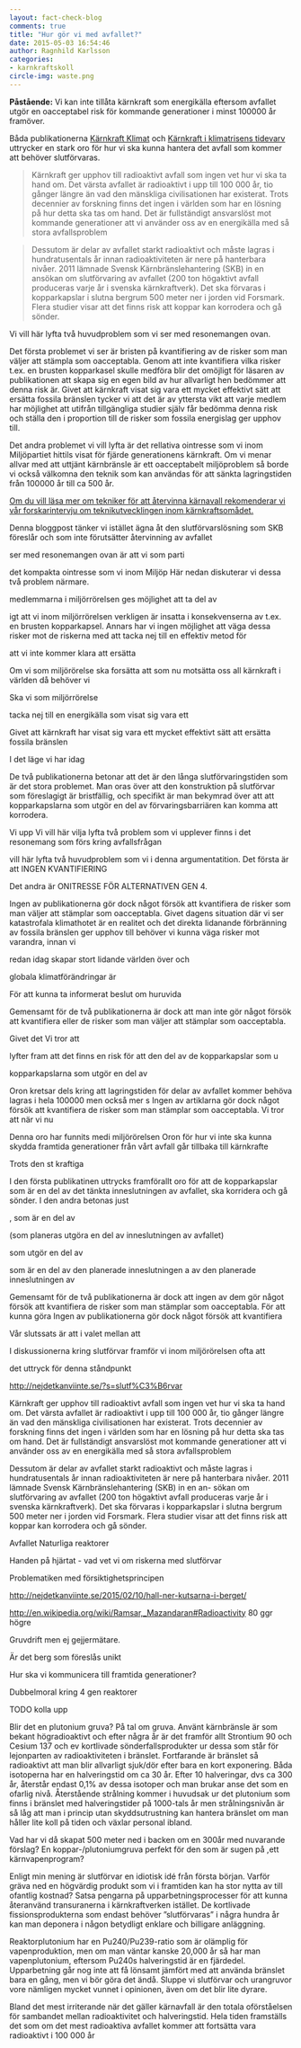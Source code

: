 ```yaml
---
layout: fact-check-blog
comments: true
title: "Hur gör vi med avfallet?"
date: 2015-05-03 16:54:46
author: Ragnhild Karlsson
categories:
- karnkraftskoll
circle-img: waste.png
---
```


<b>Påstående:</b> Vi kan inte tillåta kärnkraft som energikälla eftersom avfallet utgör en oacceptabel risk för kommande generationer i minst 100000 år framöver.

Båda publikationerna <a href="/assets/files/karnkraft_klimat.pdf">Kärnkraft Klimat</a> och <a href="/assets/files/mp_arg_kärnkraft.pdf">Kärnkraft i klimatrisens tidevarv</a> uttrycker en stark oro för hur vi ska kunna hantera det avfall som kommer att behöver slutförvaras.

<blockquote>Kärnkraft ger upphov till radioaktivt avfall som ingen vet hur vi ska ta hand om. Det värsta avfallet är radioaktivt i upp till 100 000 år, tio gånger längre än vad den mänskliga civilisationen har existerat. Trots decennier av forskning finns det ingen i
världen som har en lösning på hur detta ska tas om hand. Det är fullständigt ansvarslöst mot kommande generationer att vi använder oss av en energikälla med så stora avfallsproblem
</blockquote>
<blockquote>Dessutom är delar av avfallet starkt radioaktivt och måste lagras i hundratusentals år innan radioaktiviteten är nere på hanterbara nivåer. 2011 lämnade Svensk Kärnbränslehantering (SKB) in en ansökan om slutförvaring av avfallet (200 ton högaktivt avfall
produceras varje år i svenska kärnkraftverk). Det ska förvaras i kopparkapslar i slutna bergrum 500 meter ner i jorden vid
Forsmark. Flera studier visar att det finns risk att koppar kan korrodera och gå sönder.
</blockquote>

Vi vill här lyfta två huvudproblem som vi ser med resonemangen ovan. 

Det första problemet vi ser är bristen på kvantifiering av de risker som man väljer att stämpla som oacceptabla. Genom att inte kvantifiera vilka risker t.ex. en brusten kopparkasel skulle medföra blir det omöjligt för läsaren av publikationen att skapa sig en egen bild av hur allvarligt hen bedömmer att denna risk är. Givet att kärnkraft visat sig vara ett mycket effektivt sätt att ersätta fossila bränslen tycker vi att det är av yttersta vikt att varje medlem har möjlighet att utifrån tillgängliga studier själv får bedömma denna risk och ställa den i proportion till de risker som fossila energislag ger upphov till.

<p>Det andra problemet vi vill lyfta är det rellativa ointresse som vi inom Miljöpartiet hittils visat för fjärde generationens kärnkraft. Om vi menar allvar med att uttjänt kärnbränsle är ett oacceptabelt miljöproblem så borde vi också välkomna den teknik som kan användas för att sänkta lagringstiden från 100000 år till ca 500 år.</p>
<p><a href="/tech/"><i class="fa fa-arrow-circle-o-right read-more-arrow"></i> Om du vill läsa mer om tekniker för att återvinna kärnavall rekomenderar vi vår forskarintervju om teknikutvecklingen inom kärnkraftsomådet.</a></p>
<p>Denna bloggpost tänker vi istället ägna åt den slutförvarslösning som SKB föreslår och som inte förutsätter återvinning av avfallet</p>






ser med resonemangen ovan är att vi som parti

 det kompakta ointresse som vi inom Miljöp
Här nedan diskuterar vi dessa två problem närmare.


medlemmarna i miljörrörelsen ges möjlighet att ta del av 


igt att vi inom miljörrörelsen verkligen är insatta i konsekvenserna av t.ex. en brusten kopparkapsel. Annars har vi ingen möjlighet att väga dessa risker mot de riskerna med att tacka nej till en effektiv metod för 

 att vi inte kommer klara att ersätta 



Om vi som miljörörelse ska forsätta att som nu motsätta oss all kärnkraft i världen då behöver vi 

Ska vi som miljörrörelse

tacka nej till en energikälla som visat sig vara ett 

 Givet att kärnkraft har visat sig vara ett mycket effektivt sätt att ersätta fossila bränslen 


I det läge vi har idag  




De två publikationerna betonar att det är den långa slutförvaringstiden som är det stora problemet. Man oras över att den konstruktion på slutförvar som föreslagigt är bristfällig, och specifikt är man bekymrad över att att kopparkapslarna som utgör en del av förvaringsbarriären kan komma att korrodera. 

Vi upp
Vi vill här vilja lyfta två problem som vi upplever finns i det resonemang som förs kring avfallsfrågan 

vill här lyfta två huvudproblem som vi i denna argumentatition.
Det första är att INGEN KVANTIFIERING

Det andra är ONITRESSE FÖR ALTERNATIVEN GEN 4.





Ingen av publikationerna gör dock något försök att kvantifiera de risker som man väljer att stämplar som oacceptabla. Givet dagens situation där vi ser katastrofala klimathotet är en realitet och det direkta lidanande förbränning av fossila bränslen ger upphov till behöver vi kunna väga risker mot varandra, innan vi 


 redan idag skapar stort lidande världen över och 

globala klimatförändringar är 

För att kunna ta informerat beslut om huruvida 


Gemensamt för de två publikationerna är dock att man inte gör något försök att kvantifiera eller de risker som man väljer att stämplar som oacceptabla. 

Givet det Vi tror att


lyfter fram att det finns en risk för att den del av de kopparkapslar som u

kopparkapslarna som utgör en del av 


Oron kretsar dels kring att lagringstiden för delar av avfallet kommer behöva lagras i hela 100000 men också mer s
Ingen av artiklarna gör dock något försök att kvantifiera de risker som man stämplar som oacceptabla. Vi tror att när vi nu 



Denna oro har funnits medi miljörörelsen 
Oron för hur vi inte ska kunna skydda framtida generationer från vårt avfall går tillbaka till kärnkrafte

Trots den st kraftiga 

I den första publikatinen uttrycks framförallt oro för att de kopparkapslar som är en del av det tänkta inneslutningen av avfallet, ska korridera och gå sönder. I den andra betonas just 

 , som är en del av

 (som planeras utgöra en del av inneslutningen av avfallet)

 som utgör en del av 

 som är en del av den planerade inneslutningen a  av den planerade inneslutningen av 

Gemensamt för de två publikationerna är dock att ingen av dem gör något försök att kvantifiera de risker som man stämplar som oacceptabla.
För att kunna göra 
Ingen av publikationerna gör dock något försök att kvantifiera  



Vår slutssats är att i valet mellan att 

I diskussionerna kring slutförvar framför vi inom miljörörelsen ofta att 



 det uttryck för denna ståndpunkt

http://nejdetkanviinte.se/?s=slutf%C3%B6rvar


Kärnkraft ger upphov till radioaktivt avfall som ingen vet hur vi ska ta hand om. Det
värsta avfallet är radioaktivt i upp till 100 000 år, tio gånger längre än vad den
mänskliga civilisationen har existerat. Trots decennier av forskning finns det ingen i
världen som har en lösning på hur detta ska tas om hand. Det är fullständigt
ansvarslöst mot kommande generationer att vi använder oss av en energikälla med
så stora avfallsproblem


Dessutom är delar av avfallet starkt radioaktivt och måste lagras
i hundratusentals år innan radioaktiviteten är nere på hanterbara
nivåer. 2011 lämnade Svensk Kärnbränslehantering (SKB) in en an-
sökan om slutförvaring av avfallet (200 ton högaktivt avfall
produceras varje år i svenska kärnkraftverk). Det ska förvaras
i kopparkapslar i slutna bergrum 500 meter ner i jorden vid
Forsmark. Flera studier visar att det finns risk att koppar kan
korrodera och gå sönder.

Avfallet 
Naturliga reaktorer

Handen på hjärtat - vad vet vi om riskerna med slutförvar

Problematiken med försiktighetsprincipen

http://nejdetkanviinte.se/2015/02/10/hall-ner-kutsarna-i-berget/

http://en.wikipedia.org/wiki/Ramsar,_Mazandaran#Radioactivity 80 ggr högre 

Gruvdrift men ej gejjermätare.

Är det berg som föreslås unikt

Hur ska vi kommunicera till framtida generationer?

Dubbelmoral kring 4 gen reaktorer


TODO kolla upp 

Blir det en plutonium gruva?
På tal om gruva. Använt kärnbränsle är som bekant högradioaktivt och efter några år är det framför allt Strontium 90 och Cesium 137 och ev kortlivade sönderfallsprodukter ur dessa som står för lejonparten av radioaktiviteten i bränslet. Fortfarande är bränslet så radioaktivt att man blir allvarligt sjuk/dör efter bara en kort exponering. Båda isotoperna har en halveringstid om ca 30 år. Efter 10 halveringar, dvs ca 300 år, återstår endast 0,1% av dessa isotoper och man brukar anse det som en ofarlig nivå. Återstående strålning kommer i huvudsak ur det plutonium som finns i bränslet med halveringstider på 1000-tals år men strålningsnivån är så låg att man i princip utan skyddsutrustning kan hantera bränslet om man håller lite koll på tiden och växlar personal ibland.

Vad har vi då skapat 500 meter ned i backen om en 300år med nuvarande förslag? En koppar-/plutoniumgruva perfekt för den som är sugen på ,ett kärnvapenprogram?

Enligt min mening är slutförvar en idiotisk idé från första början. Varför gräva ned en högvärdig produkt som vi i framtiden kan ha stor nytta av till ofantlig kostnad? Satsa pengarna på upparbetningsprocesser för att kunna återanvänd transuranerna i kärnkraftverken istället. De kortlivade fissionsprodukterna som endast behöver ”slutförvaras” i några hundra år kan man deponera i någon betydligt enklare och billigare anläggning.


Reaktorplutonium har en Pu240/Pu239-ratio som är olämplig för vapenproduktion, men om man väntar kanske 20,000 år så har man vapenplutonium, eftersom Pu240s halveringstid är en fjärdedel. Upparbetning går nog inte att få lönsamt jämfört med att använda bränslet bara en gång, men vi bör göra det ändå. Sluppe vi slutförvar och urangruvor vore nämligen mycket vunnet i opinionen, även om det blir lite dyrare.

Bland det mest irriterande när det gäller kärnavfall är den totala oförståelsen för sambandet mellan radioaktivitet och halveringstid. Hela tiden framställs det som om det mest radioaktiva avfallet kommer att fortsätta vara radioaktivt i 100 000 år